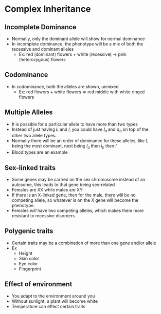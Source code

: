 # Complex Inheritance
## Incomplete Dominance
- Normally, only the dominant allele will show for normal dominance
- In incomplete dominance, the phenotype will be a mix of both the recessive and dominant alleles
	- Ex: red (dominant) flowers + white (recessive) => pink (heterozygous) flowers

## Codominance
- In codominance, both the alleles are shown, unmixed
	- Ex: red flowers + white flowers => red middle with white ringed flowers

## Multiple Alleles
- It is possible for a particular allele to have more than two types
- Instead of just having $L$ and $l$, you could have $l_a$ and $a_b$ on top of the other two allele types.
- Normally there will be an order of dominance for these alleles, like $L$ being the most dominant, next being $l_a$ then $l_b$ then $l$
- Blood types are an example

## Sex-linked traits
- Some genes may be carried on the sex chromosome instead of an autosome, this leads to that gene being sex-related
- Females are XX while males are XY
- If there is an X-linked gene, then for the male, there will be no competing allele, so whatever is on the X gene will become the phenotype.
- Females _will_ have two competing alleles, which makes them more resistant to recessive disorders

## Polygenic traits
- Certain traits may be a combination of more than one gene and/or allele
- Ex
	- Height
	- Skin color
	- Eye color
	- Fingerprint

## Effect of environment
- You adapt to the environment around you
- Without sunlight, a plant will become white
- Temperature can effect certain traits